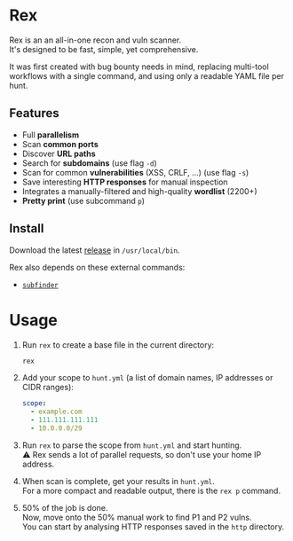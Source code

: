# Rex

Rex is an an all-in-one recon and vuln scanner.  
It's designed to be fast, simple, yet comprehensive.

It was first created with bug bounty needs in mind, replacing multi-tool workflows with a single command, and using only a readable YAML file per hunt.

## Features

- Full **parallelism**
- Scan **common ports**
- Discover **URL paths**
- Search for **subdomains** (use flag `-d`)
- Scan for common **vulnerabilities** (XSS, CRLF, …) (use flag `-s`)
- Save interesting **HTTP responses** for manual inspection
- Integrates a manually-filtered and high-quality **wordlist** (2200+)
- **Pretty print** (use subcommand `p`)

## Install

Download the latest [release](https://github.com/xthezealot/rex/releases) in `/usr/local/bin`.

Rex also depends on these external commands:

- [`subfinder`](https://github.com/projectdiscovery/subfinder)

# Usage

1. Run `rex` to create a base file in the current directory:

   ```bash
   rex
   ```

2. Add your scope to `hunt.yml` (a list of domain names, IP addresses or CIDR ranges):

   ```yml
   scope:
     - example.com
     - 111.111.111.111
     - 10.0.0.0/29
   ```

3. Run `rex` to parse the scope from `hunt.yml` and start hunting.  
   ⚠️ Rex sends a lot of parallel requests, so don't use your home IP address.

4. When scan is complete, get your results in `hunt.yml`.  
   For a more compact and readable output, there is the `rex p` command.

5. 50% of the job is done.  
   Now, move onto the 50% manual work to find P1 and P2 vulns.  
   You can start by analysing HTTP responses saved in the `http` directory.
